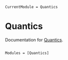 ```@meta
CurrentModule = Quantics
```

# Quantics

Documentation for [Quantics](https://gitlab.com/tensors4fields/Quantics.jl).

```@index
```

```@autodocs
Modules = [Quantics]
```
